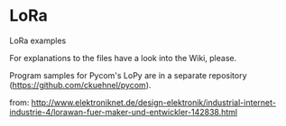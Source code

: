 # LoRa
LoRa examples

For explanations to the files have a look into the Wiki, please.

Program samples for Pycom's LoPy are in a separate repository (https://github.com/ckuehnel/pycom).

from: http://www.elektroniknet.de/design-elektronik/industrial-internet-industrie-4/lorawan-fuer-maker-und-entwickler-142838.html

